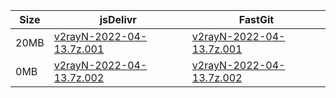 |    Size   |     jsDelivr  | FastGit |
|  ---  |  ---  |  ---  |
| 20MB | [v2rayN-2022-04-13.7z.001](https://cdn.jsdelivr.net/gh/googleians/v2rayN-32@main/v2rayN-2022-04-13.7z.001) | [v2rayN-2022-04-13.7z.001](https://raw.fastgit.org/googleians/v2rayN-32/main/v2rayN-2022-04-13.7z.001) |
| 0MB | [v2rayN-2022-04-13.7z.002](https://cdn.jsdelivr.net/gh/googleians/v2rayN-32@main/v2rayN-2022-04-13.7z.002) | [v2rayN-2022-04-13.7z.002](https://raw.fastgit.org/googleians/v2rayN-32/main/v2rayN-2022-04-13.7z.002) |
